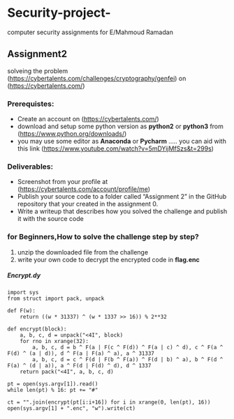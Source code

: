 # Security-project-
computer security assignments for E/Mahmoud Ramadan 

## Assignment2
solveing the problem (https://cybertalents.com/challenges/cryptography/genfei) on  (https://cybertalents.com/) <br/>
### Prerequistes:
* Create an account on (https://cybertalents.com/)
* download and setup some python version as **python2** or **python3** from (https://www.python.org/downloads/)
* you may use some editor as **Anaconda** or **Pycharm** ..... you can aid with this link (https://www.youtube.com/watch?v=5mDYijMfSzs&t=299s)
### Deliverables:
*  Screenshot from your profile at (https://cybertalents.com/account/profile/me)
* Publish your source code to a folder called “Assignment 2” in the GitHub
repository that your created in the assignment 0.
* Write a writeup that describes how you solved the challenge and publish it
with the source code

### for Beginners,How to solve the challenge step by step?
1. unzip the downloaded file from the challenge 
2. write your own code to decrypt the encrypted code in **flag.enc** 
##### Encrypt.dy
```
import sys
from struct import pack, unpack

def F(w):
	return ((w * 31337) ^ (w * 1337 >> 16)) % 2**32

def encrypt(block):
	a, b, c, d = unpack("<4I", block)
	for rno in xrange(32):
		a, b, c, d = b ^ F(a | F(c ^ F(d)) ^ F(a | c) ^ d), c ^ F(a ^ F(d) ^ (a | d)), d ^ F(a | F(a) ^ a), a ^ 31337
		a, b, c, d = c ^ F(d | F(b ^ F(a)) ^ F(d | b) ^ a), b ^ F(d ^ F(a) ^ (d | a)), a ^ F(d | F(d) ^ d), d ^ 1337
	return pack("<4I", a, b, c, d)

pt = open(sys.argv[1]).read()
while len(pt) % 16: pt += "#"

ct = "".join(encrypt(pt[i:i+16]) for i in xrange(0, len(pt), 16))
open(sys.argv[1] + ".enc", "w").write(ct)
```

